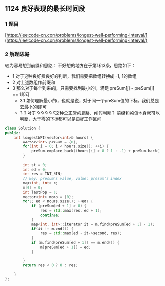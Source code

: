 ## 1124 良好表现的最长时间段

### 1 题目
[https://leetcode-cn.com/problems/longest-well-performing-interval/](https://leetcode-cn.com/problems/longest-well-performing-interval/)

### 2 解题思路
较为容易想到前缀和思路：
不好想的地方在于第1和3条，思路如下：
- 1 对于这种良好费良好的判断，我们需要把数组转换成 -1, 1的数组
- 2 对上述数组作前缀和
- 3 那么对于每个到来的j，只需要找到最小的i，满足 preSum[j] - preSum[i] == 1即可
  - 3.1 如何理解最小的i，也就是说，对于同一个preSum值的下标，我们总是去最小的i即可
  - 3.2 对于 9 9 9 9 9这种全正常的思路，如何判断？ 前缀和的值本身就可以判断，大于零的下标都可以是良好工作区间

```cpp
class Solution {
public:
    int longestWPI(vector<int>& hours) {
        vector<int> preSum = {0};
        for(int i = 0; i < hours.size(); ++i) {
            preSum.emplace_back((hours[i] > 8 ? 1 : -1) + preSum.back());
        }
          
        int st = 0;
        int ed = 0;
        int res = INT_MIN;
        // key: presum's value, value: presum's index
        map<int, int> m;
        m[0] = 0;
        int lastPop = 0;
        vector<int> mono = {0};
        for(; ed < hours.size(); ++ed) {
            if (preSum[ed + 1] > 0) {
                res = std::max(res, ed + 1);
                continue;
            }
            map<int, int>::iterator it = m.find(preSum[ed + 1] - 1);
            if(it != m.end()) {
                res = std::max(ed - it->second, res);
            } 
            if (m.find(preSum[ed + 1]) == m.end()) {
                m[preSum[ed + 1]] = ed; 
            }
            
        }
        return res < 0 ? 0 : res;

    }
};
```
